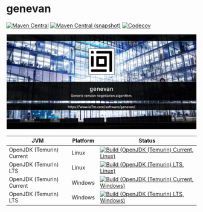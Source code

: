 genevan
===

[![Maven Central](https://img.shields.io/maven-central/v/com.io7m.genevan/com.io7m.genevan.svg?style=flat-square)](http://search.maven.org/#search%7Cga%7C1%7Cg%3A%22com.io7m.genevan%22)
[![Maven Central (snapshot)](https://img.shields.io/nexus/s/com.io7m.genevan/com.io7m.genevan?server=https%3A%2F%2Fs01.oss.sonatype.org&style=flat-square)](https://s01.oss.sonatype.org/content/repositories/snapshots/com/io7m/genevan/)
[![Codecov](https://img.shields.io/codecov/c/github/io7m-com/genevan.svg?style=flat-square)](https://codecov.io/gh/io7m-com/genevan)

![com.io7m.genevan](./src/site/resources/genevan.jpg?raw=true)

| JVM | Platform | Status |
|-----|----------|--------|
| OpenJDK (Temurin) Current | Linux | [![Build (OpenJDK (Temurin) Current, Linux)](https://img.shields.io/github/actions/workflow/status/io7m-com/genevan/main.linux.temurin.current.yml)](https://www.github.com/io7m-com/genevan/actions?query=workflow%3Amain.linux.temurin.current)|
| OpenJDK (Temurin) LTS | Linux | [![Build (OpenJDK (Temurin) LTS, Linux)](https://img.shields.io/github/actions/workflow/status/io7m-com/genevan/main.linux.temurin.lts.yml)](https://www.github.com/io7m-com/genevan/actions?query=workflow%3Amain.linux.temurin.lts)|
| OpenJDK (Temurin) Current | Windows | [![Build (OpenJDK (Temurin) Current, Windows)](https://img.shields.io/github/actions/workflow/status/io7m-com/genevan/main.windows.temurin.current.yml)](https://www.github.com/io7m-com/genevan/actions?query=workflow%3Amain.windows.temurin.current)|
| OpenJDK (Temurin) LTS | Windows | [![Build (OpenJDK (Temurin) LTS, Windows)](https://img.shields.io/github/actions/workflow/status/io7m-com/genevan/main.windows.temurin.lts.yml)](https://www.github.com/io7m-com/genevan/actions?query=workflow%3Amain.windows.temurin.lts)|
